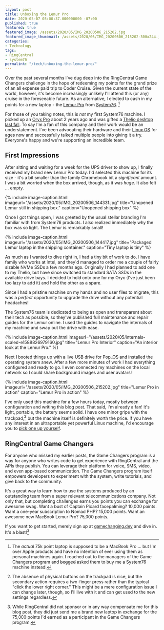 ```yaml
---
layout: post
title: Unboxing the Lemur Pro
date: 2020-05-07 05:00:37.000000000 -07:00
published: true
featured: true
featured_image: /assets/2020/05/IMG_20200506_215202.jpg
featured_image_thumbnail: /assets/2020/05/IMG_20200506_215202-300x244.jpg
categories:
- Technology
tags:
- RingCentral
- system76
permalink: "/tech/unboxing-the-lemur-pro/"
---
```

Over the past several months I've dug deep into the RingCentral Game Changers challenge in the hope of redeeming my points for the grand prize of an all expense paid trip to Coder Cruise. Given the current state of the world, however, it's become increasingly unlikely I'll attend this (or any) cruise in the foreseeable future. As an alternative, I elected to cash in my points for a new laptop - the [Lemur Pro](https://system76.com/laptops/lemur) from [System76](https://system76.com/). [^1]

For those of you taking notes, this is _not_ my first System76 machine. I picked up an [Oryx Pro](https://ttmm.io/uncategorized/system76-oryx-pro-first-impressions/) about 2 years ago and was gifted a [Thelio desktop last fall](https://ttmm.io/tech/system76-superfan/). To say I'm a fan of this company and their work would be an understatement. I've been advocating their hardware and their [Linux OS](https://pop.system76.com/) for ages now and successfully talked multiple people into giving it a try. Everyone's happy and we're supporting an incredible team.

## First Impressions

After sitting and waiting for a week for the UPS driver to show up, I finally received my brand new Lemur Pro today. I'd selected this machine for its size - it's a bit smaller than the family Chromebook bit a _significant_ amount. I was a bit worried when the box arrived, though, as it was _huge_. It also felt ... empty.

{% include image-caption.html imageurl="/assets/2020/05/IMG_20200506_144331.jpg" title="Unopened Lemur still in shipping box." caption="Unopened shipping box" %}

Once I got things open, I was greeted by the usual stellar branding I'm familiar with from System76 products. I also realized immediately why the box was so light. The Lemur is remarkably small!

{% include image-caption.html imageurl="/assets/2020/05/IMG_20200506_144417.jpg" title="Packaged Lemur laptop in the shipping container." caption="Tiny laptop is tiny" %}

As much as I wanted to dive right in, I had a tiny bit of work to do. I have family who works at Intel, and they'd managed to order me a couple of fairly sizable NVMe SSDs a few months ago. Originally I had planned to add one to my Thelio, but have since switched to standard SATA SSDs in the available drive bays. I decided to hold onto one for my Oryx (I've just been too lazy to add it) and hold the other as a spare.

Since I had a pristine machine on my hands and no user files to migrate, this was a <em>perfect</em> opportunity to upgrade the drive without any potential headaches!

The System76 team is dedicated to being as open and transparent about their tech as possible, so they've published full maintenance and repair guides for the Lemur online. I used the guides to navigate the internals of my machine and swap out the drive with ease.

{% include image-caption.html imageurl="/assets/2020/05/internals-scaled-e1588826979160.jpg" title="Lemur Pro Interior" caption="An interior look at the Lemur Pro." %}

Next I booted things up with a live USB drive for Pop_OS and installed the operating system anew. After a few more minutes of work I had everything configured and ready to go. I even connected my machines on the local network so I could share background images and user avatars!

{% include image-caption.html imageurl="/assets/2020/05/IMG_20200506_215202.jpg" title="Lemur Pro in action" caption="Lemur Pro in action" %}

I've only used this machine for a few hours today, mostly between configuration and writing this blog post. That said, I'm already a fan! It's light, portable, the battery seems solid. I have one minor gripe with the trackpad,[^2] but the machine itself is definitely worth the price. If you have any interest in an ultraportable yet powerful Linux machine, I'd encourage you to [pick one up yourself](https://system76.com/laptops/lemur).

## RingCentral Game Changers

For anyone who missed my earlier posts, the Game Changers program is a way for anyone who writes code to get experience with RingCentral and the APIs they publish. You can leverage their platform for voice, SMS, video, and even app-based communication. The Game Changers program itself empowers developers to experiment with the system, write tutorials, and give back to the community.

It's a great way to learn how to use the systems produced by an outstanding team from a super relevant telecommunications company. Not only that, but completing challenges earns you points you can exchange for awesome swag. Want a bust of Captain Picard facepalming? 10,000 points. Want a one-year subscription to Nomad PHP? 15,000 points. Want an awesome new ~~MacBook~~ Lemur Pro? 75,000 points.

If you want to get started, merely sign up at <a href="https://gamechanging.dev">gamechanging.dev</a> and dive in. It's a blast![^3]

[^1]: The <em>actual</em> 75k point laptop is supposed to be a MacBook Pro ... but I'm over Apple products and have no intention of ever using them as personal machines again. I reached out to the managers of the Game Changers program and ~~begged~~ asked them to buy me a System76 machine instead.
[^2]: The absence of physical buttons on the trackpad is nice, but the secondary action requires a two-finger press rather than the typical "click the lower right corner." This might be a mere configuration issue I can change later, though, so I'll live with it and can get used to the new settings regardless.
[^3]: While RingCentral did not sponsor or in any way compensate me for this blog post, they did just send me a brand new laptop in exchange for the 75,000 points I'd earned as a participant in the Game Changers program.
